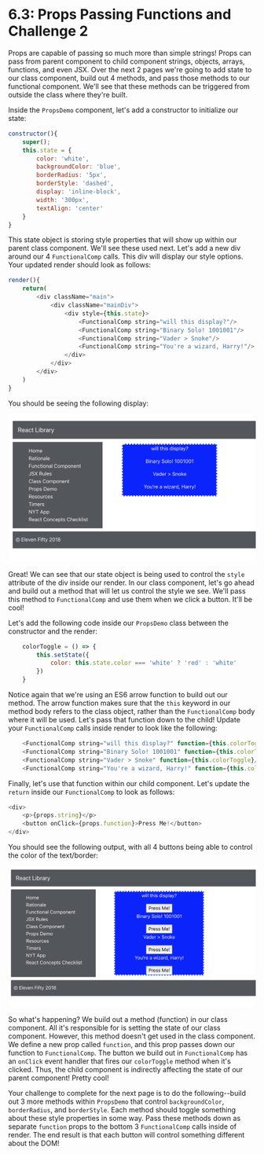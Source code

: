 # 6.3: Props Passing Functions and Challenge 2

Props are capable of passing so much more than simple strings! Props can pass from parent component to child component strings, objects, arrays, functions, and even JSX. Over the next 2 pages we're going to add state to our class component, build out 4 methods, and pass those methods to our functional component. We'll see that these methods can be triggered from outside the class where they're built.

Inside the `PropsDemo` component, let's add a constructor to initialize our state:

```javascript
constructor(){
    super();
    this.state = {
        color: 'white',
        backgroundColor: 'blue',
        borderRadius: '5px',
        borderStyle: 'dashed',
        display: 'inline-block',
        width: '300px',
        textAlign: 'center'
    }
}
```

This state object is storing style properties that will show up within our parent class component. We'll see these used next. Let's add a new div around our 4 `FunctionalComp` calls. This div will display our style options. Your updated render should look as follows:

```javascript
render(){
    return(
        <div className="main">
            <div className="mainDiv">
                <div style={this.state}>
                    <FunctionalComp string="will this display?"/>
                    <FunctionalComp string="Binary Solo! 1001001"/>
                    <FunctionalComp string="Vader > Snoke"/>
                    <FunctionalComp string="You're a wizard, Harry!"/>
                </div>
            </div>
        </div>
    )
}
```

You should be seeing the following display:

![Our Styled Div](../.gitbook/assets/6.3-functions-as-props.png)

Great! We can see that our state object is being used to control the `style` attribute of the div inside our render. In our class component, let's go ahead and build out a method that will let us control the style we see. We'll pass this method to `FunctionalComp` and use them when we click a button. It'll be cool!

Let's add the following code inside our `PropsDemo` class between the constructor and the render:

```javascript
    colorToggle = () => {
        this.setState({
            color: this.state.color === 'white' ? 'red' : 'white'
        })
    }
```

Notice again that we're using an ES6 arrow function to build out our method. The arrow function makes sure that the `this` keyword in our method body refers to the class object, rather than the `FunctionalComp` body where it will be used. Let's pass that function down to the child! Update your `FunctionalComp` calls inside render to look like the following:

```javascript
    <FunctionalComp string="will this display?" function={this.colorToggle}/>
    <FunctionalComp string="Binary Solo! 1001001" function={this.colorToggle}/>
    <FunctionalComp string="Vader > Snoke" function={this.colorToggle}/>
    <FunctionalComp string="You're a wizard, Harry!" function={this.colorToggle}/>
```

Finally, let's use that function within our child component. Let's update the `return` inside our `FunctionalComp` to look as follows:

```javascript
<div>
    <p>{props.string}</p>
    <button onClick={props.function}>Press Me!</button>
</div>
```

You should see the following output, with all 4 buttons being able to control the color of the text/border:

![Our New Button HUD](../.gitbook/assets/6.3-props-with-buttons.png)

So what's happening? We build out a method \(function\) in our class component. All it's responsible for is setting the state of our class component. However, this method doesn't get used in the class component. We define a new prop called `function`, and this prop passes down our function to `FunctionalComp`. The button we build out in `FunctionalComp` has an `onClick` event handler that fires our `colorToggle` method when it's clicked. Thus, the child component is indirectly affecting the state of our parent component! Pretty cool!

Your challenge to complete for the next page is to do the following--build out 3 more methods within `PropsDemo` that control `backgroundColor`, `borderRadius`, and `borderStyle`. Each method should toggle something about these style properties in some way. Pass these methods down as separate `function` props to the bottom 3 `FunctionalComp` calls inside of render. The end result is that each button will control something different about the DOM!

